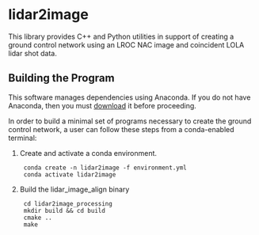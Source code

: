 # lidar2image

This library provides C++ and Python utilities in support of creating a ground control network using an LROC NAC image and coincident LOLA lidar shot data.

## Building the Program

This software manages dependencies using Anaconda.  If you do not have Anaconda, then you must [download](https://www.anaconda.com/download) it before proceeding.

In order to build a minimal set of programs necessary to create the ground control network, a user can follow these steps from a conda-enabled terminal:

1. Create and activate a conda environment.

        conda create -n lidar2image -f environment.yml
        conda activate lidar2image
1. Build the lidar_image_align binary

        cd lidar2image_processing
        mkdir build && cd build
        cmake ..
        make


